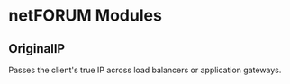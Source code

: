 # netFORUM Modules

## OriginalIP
Passes the client's true IP across load balancers or application gateways.
